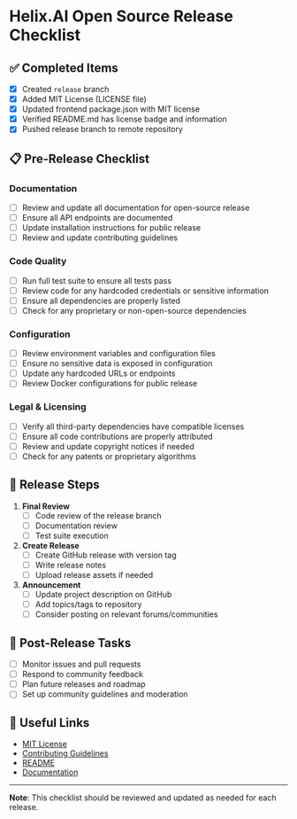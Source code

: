 # Helix.AI Open Source Release Checklist

## ✅ Completed Items

- [x] Created `release` branch
- [x] Added MIT License (LICENSE file)
- [x] Updated frontend package.json with MIT license
- [x] Verified README.md has license badge and information
- [x] Pushed release branch to remote repository

## 📋 Pre-Release Checklist

### Documentation
- [ ] Review and update all documentation for open-source release
- [ ] Ensure all API endpoints are documented
- [ ] Update installation instructions for public release
- [ ] Review and update contributing guidelines

### Code Quality
- [ ] Run full test suite to ensure all tests pass
- [ ] Review code for any hardcoded credentials or sensitive information
- [ ] Ensure all dependencies are properly listed
- [ ] Check for any proprietary or non-open-source dependencies

### Configuration
- [ ] Review environment variables and configuration files
- [ ] Ensure no sensitive data is exposed in configuration
- [ ] Update any hardcoded URLs or endpoints
- [ ] Review Docker configurations for public release

### Legal & Licensing
- [ ] Verify all third-party dependencies have compatible licenses
- [ ] Ensure all code contributions are properly attributed
- [ ] Review and update copyright notices if needed
- [ ] Check for any patents or proprietary algorithms

## 🚀 Release Steps

1. **Final Review**
   - [ ] Code review of the release branch
   - [ ] Documentation review
   - [ ] Test suite execution

2. **Create Release**
   - [ ] Create GitHub release with version tag
   - [ ] Write release notes
   - [ ] Upload release assets if needed

3. **Announcement**
   - [ ] Update project description on GitHub
   - [ ] Add topics/tags to repository
   - [ ] Consider posting on relevant forums/communities

## 📝 Post-Release Tasks

- [ ] Monitor issues and pull requests
- [ ] Respond to community feedback
- [ ] Plan future releases and roadmap
- [ ] Set up community guidelines and moderation

## 🔗 Useful Links

- [MIT License](LICENSE)
- [Contributing Guidelines](CONTRIBUTING.md)
- [README](README.md)
- [Documentation](docs/)

---

**Note**: This checklist should be reviewed and updated as needed for each release.
